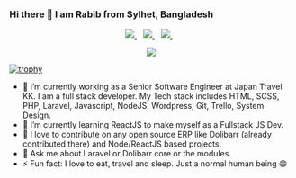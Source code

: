 ### Hi there 👋 I am Rabib from Sylhet, Bangladesh

<p align='center'>
<a href="mailto:rabib.sust@gmail.com">
  <img src="https://img.shields.io/badge/email me-%23D14836.svg?&style=for-the-badge&logo=gmail&logoColor=white" />
</a>&nbsp;&nbsp;
<a href="https://twitter.com/RabibSust">
  <img src="https://img.shields.io/badge/twitter-%231DA1F2.svg?&style=for-the-badge&logo=twitter&logoColor=white" />
</a>&nbsp;&nbsp;
<a href="https://www.linkedin.com/in/ahmad-jamaly-rabib/">
  <img src="https://img.shields.io/badge/linkedin-%230077B5.svg?&style=for-the-badge&logo=linkedin&logoColor=white" />
</a>&nbsp;&nbsp;
</p>
<p align='center'>
 <img src="https://gpvc.arturio.dev/rabibsust" />
</p>

[![trophy](https://github-profile-trophy.vercel.app/?username=rabibsust)](https://github.com/ryo-ma/github-profile-trophy)

- 🔭 I’m currently working as a Senior Software Engineer at Japan Travel KK. I am a full stack developer. My Tech stack includes HTML, SCSS, PHP, Laravel, Javascript, NodeJS, Wordpress, Git, Trello, System Design.
- 🌱 I’m currently learning ReactJS to make myself as a Fullstack JS Dev.
- 👯 I love to contribute on any open source ERP like Dolibarr (already contributed there) and Node/ReactJS based projects.
- 💬 Ask me about Laravel or Dolibarr core or the modules.
- ⚡ Fun fact: I love to eat, travel and sleep. Just a normal human being 😄
